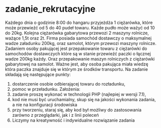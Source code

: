 # zadanie_rekrutacyjne
Każdego dnia o godzinie 8:00 do hangaru przyjeżdża 1 ciężarówka, które może przewieźć od 5 do
40 pudeł towaru. Każde pudło może ważyć od 10 do 20kg. Kolejna ciężarówka gabarytowa
przewozi 2 maszyny rolnicze, ważące 1,5t oraz 2t.
Firma posiada samochód dostawczy o maksymalnej wadze załadunku 200kg, oraz samolot, którym
przewozi maszyny rolnicze.
Zadaniem osoby pakującej jest przepakowanie towaru z ciężarówki do samochodów dostawczych
które są w stanie przewieźć paczki o łącznej wadze 200kg każdy. Oraz przepakowanie maszyn
rolniczych z ciężarówki gabarytowej na samolot. Ważne jest, aby osoba pakująca miała wiedzę
która paczka znajduje się w którym ze środków transportu.
Na zadanie składają się następujące punkty:
1. dostarczenie osobie odbierającej towaru do rozładunku,
2. pomoc w przeładunku.
Założenia:
1. zadanie proszę wykonać w technologii PHP (najlepiej w wersji 7.1),
2. kod nie musi być uruchamialny, skup się na jakości wykonania zadania, a nie na konfiguracji
środowiska
3. przy tworzeniu, staraj się, aby kod był możliwy do zastosowania zarówno z przeglądarki, jak i z
linii poleceń
4. Liczymy na kreatywność i indywidualne rozwiązanie zadania
